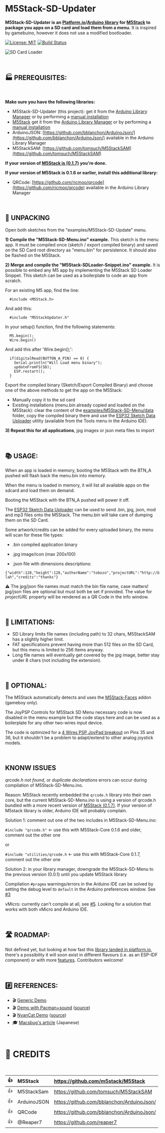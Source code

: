 # M5Stack-SD-Updater

**M5Stack-SD-Updater is an [Platform.io](https://platformio.org/lib/show/2575/M5Stack-SD-Updater)/[Arduino library](https://www.arduinolibraries.info/libraries/m5-stack-sd-updater) for [M5Stack](http://m5stack.com/) to package you apps on a SD card and load them from a menu.**
It is inspired by gamebuino, however it does not use a modified bootloader.

[![License: MIT](https://img.shields.io/github/license/mashape/apistatus.svg)](https://github.com/tobozo/M5Stack-SD-Updater/blob/master/LICENSE)
[![Build Status](https://travis-ci.org/tobozo/M5Stack-SD-Updater.svg?branch=master)](https://travis-ci.org/tobozo/M5Stack-SD-Updater)



![SD Card Loader](SDCardLoaderpic.png) 




<br />

🏭 PREREQUISITES:
-----------------
<br />

**Make sure you have the following libraries:**
  
- M5Stack-SD-Updater (this project): get it from the [Arduino Library Manager](https://www.arduinolibraries.info/libraries/m5-stack-sd-updater) or by performing a [manual installation](https://www.arduino.cc/en/Guide/Libraries#toc5)
- [M5Stack](https://github.com/m5stack/M5Stack) get it from the [Arduino Library Manager](https://www.arduinolibraries.info/libraries/m5-stack-sd-updater) or by performing a [manual installation](https://www.arduino.cc/en/Guide/Libraries#toc5)
- ArduinoJSON: [https://github.com/bblanchon/ArduinoJson/](https://github.com/bblanchon/ArduinoJson/) available in the Arduino Library Manager
- M5StackSAM: [https://github.com/tomsuch/M5StackSAM](https://github.com/tomsuch/M5StackSAM)

**If your version of [M5Stack is (0.1.7)](https://github.com/m5stack/M5Stack/releases/tag/0.1.7) you're done.**

**If your version of M5Stack is 0.1.6 or earlier, install this additional library:**

- QRCode: [https://github.com/ricmoo/qrcode](https://github.com/ricmoo/qrcode) available in the Arduino Library Manager


<br />


🍱 UNPACKING
------------
Open both sketches from the "examples/M5Stack-SD-Update" menu.


**1) Compile the "M5Stack-SD-Menu.ino" example.** This sketch is the menu app. It must be compiled once (sketch / export compiled binary) and saved on the SD Card root directory as "menu.bin" for persistence. It should also be flashed on the M5Stack.


**2) Merge and compile the "M5Stack-SDLoader-Snippet.ino" example.** It is possible to embed any M5 app by implementing the 
  M5Stack SD Loader Snippet. This sketch can be used as a boilerplate to code an app from scratch.

  For an existing M5 app, find the line:

      #include <M5Stack.h>
      
  And add this:
      
      #include "M5StackUpdater.h"
      
  In your setup() function, find the following statements:

      M5.begin();
      Wire.begin()

  And add this after 'Wire.begin();':

      if(digitalRead(BUTTON_A_PIN) == 0) {
        Serial.println("Will Load menu binary");
        updateFromFS(SD);
        ESP.restart();
      }
      
  Export the compiled binary (Sketch/Export Compiled Binary) and choose one of the above methods to get the app on the M5Stack:

  - Manually copy it to the sd card
  - Existing installations (menu.bin already copied and loaded on the M5Stack): clear the content of the [examples/M5Stack-SD-Menu/data](https://github.com/tobozo/M5Stack-SD-Updater/tree/master/examples/M5Stack-SD-Menu/data) folder, copy the compiled binary there and use the [ESP32 Sketch Data Uploader](https://github.com/me-no-dev/arduino-esp32fs-plugin) utility (available from the Tools menu in the Arduino IDE).


**3) Repeat this for all applications**, jpg images or json meta files to import

<br />


📚 USAGE:
---------
When an app is loaded in memory, booting the M5Stack with the BTN_A pushed will flash back the menu.bin into memory. 

When the menu is loaded in memory, it will list all available apps on the sdcard and load them on demand. 

Booting the M5Stack with the BTN_A pushed will power it off.

The [ESP32 Sketch Data Uploader](https://github.com/me-no-dev/arduino-esp32fs-plugin) can be used to send .bin, jpg, json, mod and mp3 files onto the M5Stack. The menu.bin will take care of dumping them on the SD Card.

Some artwork/credits can be added for every uploaded binary, the menu will scan for these file types:
  
  - .bin compiled application binary
    
  - .jpg image/icon (max 200x100)
    
  - .json file with dimensions descriptions: 
  
  `{"width":128,"height":128,"authorName":"tobozo","projectURL":"http://blah","credits":"thanks"}`


  ⚠️ The jpg/json file names must match the bin file name, case matters!
  jpg/json files are optional but must both be set if provided.
  The value for *projectURL* property will be rendered as a QR Code in the info window.

<br />

🚫 LIMITATIONS:
---------------
- SD Library limits file names (including path) to 32 chars, M5StackSAM has a slightly higher limit.
- FAT specifications prevent having more than 512 files on the SD Card, but this menu is limited to 256 Items anyway.
- Long file names will eventually get covered by the jpg image, better stay under 8 chars (not including the extension).

<br />

🔘 OPTIONAL:
------------
The M5Stack automatically detects and uses the [M5Stack-Faces](https://github.com/m5stack/faces) addon (gameboy only).

The JoyPSP Controls for M5Stack SD Menu necessary code is now disabled in the menu example but the code stays here and can be used as a boilerplate for any other two-wires input device.

The code is optimized for a [4 Wires PSP JoyPad breakout](https://www.google.fr/search?q=psp+joypad+breakout) on Pins 35 and 36, but it shouldn't be a problem to adapt/extend to other analog joystick models.

<br />

KNONW ISSUES
------------
*qrcode.h not found*, or *duplicate declarations* errors can occur during compilation of M5Stack-SD-Menu.ino.

Reason: M5Stack recently embedded the `qrcode.h` library into their own core, but the current M5Stack-SD-Menu.ino is using a version of qrcode.h bundled with a more recent version of [M5Stack (0.1.7)](https://github.com/m5stack/M5Stack/releases/tag/0.1.7).
If your version of M5stack library is older, Arduino IDE will probably complain.

Solution 1: comment out one of the two includes in M5Stack-SD-Menu.ino:

`#include "qrcode.h"` ← use this with M5Stack-Core 0.1.6 and older, comment out the other one

or

`#include "utilities/qrcode.h` ← use this with M5Stack-Core 0.1.7, comment out the other one

Solution 2: in your library manager, downgrade the M5Stack-SD-Menu to the previous version (0.0.1) until you update M5Stack library


Compilation `#pragma` warnings/errors in the Arduino IDE can be solved by setting the debug level to `default` in the Arduino preferences window.
See [#3](https://github.com/tobozo/M5Stack-SD-Updater/issues/3) 

vMicro: currently can't compile at all, see [#5](https://github.com/tobozo/M5Stack-SD-Updater/issues/5). Looking for a solution that works with both vMicro and Arduino IDE.

<br />

🛣 ROADMAP:
----------
Not defined yet, but looking at how fast this [library landed in platform.io](https://platformio.org/lib/show/2575/M5Stack-SD-Updater), there's a possibility it will soon exist in different flavours (i.e. as an ESP-IDF component) or with more [features](https://github.com/m5stack/faces). Contributors welcome!

<br />

#️⃣  REFERENCES:
--------------
- :clapper: [Generic Demo](https://youtu.be/myQfeYxyc3o)
- :clapper: [Demo with Pacman+sound](https://youtu.be/36fgNCecoEg) ([source](https://github.com/tobozo/M5Stack-Pacman-JoyPSP))
- :clapper: [NyanCat Demo](https://youtu.be/Zxh2mtWwfaE) ([source](https://github.com/tobozo/M5Stack-NyanCat))
- 🎓 [Macsbug's article](https://macsbug.wordpress.com/2018/03/12/m5stack-sd-updater/) (Japanese)

<br />

🙏 CREDITS
==========

<br />
 
| 👍     | M5Stack             | https://github.com/m5stack/M5Stack           |  
| ------ |:------------------- | :------------------------------------------- | 
| 👍     | M5StackSam          | https://github.com/tomsuch/M5StackSAM        |   
| 👍     | ArduinoJSON         | https://github.com/bblanchon/ArduinoJson/    |    
| 👍     | QRCode              | https://github.com/bblanchon/ArduinoJson/    |    
| 👍     | @Reaper7            | https://github.com/reaper7                   |    
 
 
